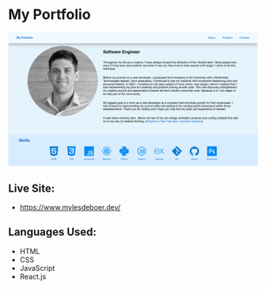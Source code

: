 # My Portfolio
![img!](./READMEimg.png)

## Live Site:
* https://www.mylesdeboer.dev/

## Languages Used:
* HTML
* CSS
* JavaScript
* React.js